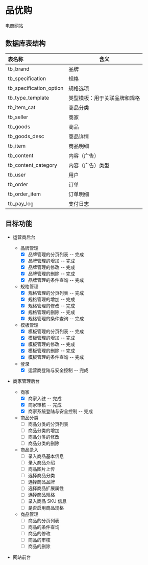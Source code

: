 # 品优购
电商网站



## 数据库表结构


| 表名称 | 含义 |
| :------- | ---- |
| tb_brand | 品牌 |
| tb_specification | 规格 |
| tb_specification_option | 规格选项 |
| tb_type_template | 类型模板：用于关联品牌和规格 |
| tb_item_cat | 商品分类 |
| tb_seller | 商家 |
| tb_goods | 商品 |
| tb_goods_desc | 商品详情 |
| tb_item | 商品明细 |
| tb_content | 内容（广告） |
| tb_content_category | 内容（广告）类型 |
| tb_user | 用户 |
| tb_order | 订单 |
| tb_order_item | 订单明细 |
| tb_pay_log | 支付日志 |



## 目标功能

- 运营商后台
    - 品牌管理
        - [x] 品牌管理的分页列表 -- 完成 
        - [x] 品牌管理的增加 -- 完成
        - [x] 品牌管理的修改 -- 完成
        - [x] 品牌管理的删除 -- 完成
        - [x] 品牌管理的条件查询 -- 完成
    - 规格管理
        - [x] 规格管理的分页列表 -- 完成 
        - [x] 规格管理的增加 -- 完成
        - [x] 规格管理的修改 -- 完成
        - [x] 规格管理的删除 -- 完成
        - [x] 规格管理的条件查询 -- 完成
    - 模板管理
        - [x] 模板管理的分页列表 -- 完成 
        - [x] 模板管理的增加 -- 完成
        - [x] 模板管理的修改 -- 完成
        - [x] 模板管理的删除 -- 完成
        - [x] 模板管理的条件查询 -- 完成
    - 登录
        - [x] 运营商登陆与安全控制 -- 完成

- 商家管理后台

    - 商家
        - [x] 商家入驻 -- 完成
        - [x] 商家审核 -- 完成
        - [x] 商家系统登陆与安全控制 -- 完成
    - 商品分类
        - [ ] 商品分类的分页列表
        - [ ] 商品分类的增加
        - [ ] 商品分类的修改
        - [ ] 商品分类的删除
    - 商品录入
        - [ ] 录入商品基本信息
        - [ ] 录入商品介绍
        - [ ] 商品图片上传
        - [ ] 选择商品分类
        - [ ] 选择商品品牌
        - [ ] 选择商品扩展属性
        - [ ] 选择商品规格
        - [ ] 录入商品 SKU 信息
        - [ ] 是否启用商品规格
    - 商品管理
        - [ ] 商品的分页列表
        - [ ] 商品的条件查询
        - [ ] 商品的修改
        - [ ] 商品的审核
        - [ ] 商品的删除
- 网站前台